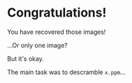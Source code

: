# Congratulations!

You have recovered those images!

...Or only one image?

But it's okay.

The main task was to descramble `x.ppm`...
